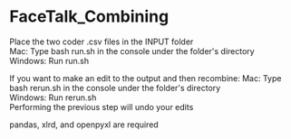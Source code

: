 # FaceTalk_Combining
Place the two coder .csv files in the INPUT folder\
Mac: Type bash run.sh in the console under the folder's directory\
Windows: Run run.sh

If you want to make an edit to the output and then recombine:
Mac: Type bash rerun.sh in the console under the folder's directory\
Windows: Run rerun.sh\
Performing the previous step will undo your edits

pandas, xlrd, and openpyxl are required
